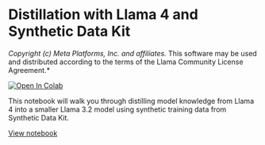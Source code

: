 # Distillation with Llama 4 and Synthetic Data Kit

*Copyright (c) Meta Platforms, Inc. and affiliates.*
This software may be used and distributed according to the terms of the Llama Community License Agreement.*

<a href="https://colab.research.google.com/github/meta-llama/llama-cookbook/blob/main/getting-started/finetuning/quickstart_peft_finetuning.ipynb" target="_parent"><img src="https://colab.research.google.com/assets/colab-badge.svg" alt="Open In Colab"/></a>

This notebook will walk you through distilling model knowledge from Llama 4 into a smaller Llama 3.2 model using synthetic training data from Synthetic Data Kit.

[View notebook](/getting-started/distillation/distillation.ipynb)
